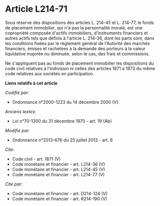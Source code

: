 # Article L214-71

Sous réserve des dispositions des articles L. 214-45 et L. 214-77, le fonds de placement immobilier, qui n'a pas la
personnalité morale, est une copropriété composée d'actifs immobiliers, d'instruments financiers et autres actifs tels que
définis à l'article L. 214-36, dont les parts sont, dans les conditions fixées par le règlement général de l'Autorité des
marchés financiers, émises et rachetées à la demande des porteurs à la valeur liquidative majorée ou diminuée, selon le cas,
des frais et commissions. 

Ne s'appliquent pas au fonds de placement immobilier les dispositions du code civil relatives à l'indivision ni celles des
articles 1871 à 1873 du même code relatives aux sociétés en participation.

**Liens relatifs à cet article**

_Codifié par_:

  - Ordonnance n°2000-1223 du 14 décembre 2000 (V)

_Anciens textes_:

  - Loi n°70-1300 du 31 décembre 1970 - art. 19 (Ab)

_Modifié par_:

  - Ordonnance n°2013-676 du 25 juillet 2013 - art. 6

_Cite_:

  - Code civil - art. 1871 (V)
  - Code monétaire et financier - art. L214-36 (V)
  - Code monétaire et financier - art. L214-45 (V)
  - Code monétaire et financier - art. L214-77 (V)

_Cité par_:

  - Code monétaire et financier - art. D214-124 (V)
  - Code monétaire et financier - art. R214-190 (V)
